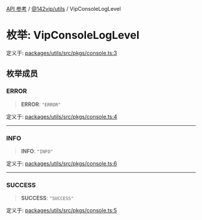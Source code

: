 [API 参考](../../../index.md) / [@142vip/utils](../index.md) / VipConsoleLogLevel

# 枚举: VipConsoleLogLevel

定义于: [packages/utils/src/pkgs/console.ts:3](https://github.com/142vip/core-x/blob/7cfc2fa6b24172631d6526590fc6ea4be89357c6/packages/utils/src/pkgs/console.ts#L3)

## 枚举成员

### ERROR

> **ERROR**: `"ERROR"`

定义于: [packages/utils/src/pkgs/console.ts:4](https://github.com/142vip/core-x/blob/7cfc2fa6b24172631d6526590fc6ea4be89357c6/packages/utils/src/pkgs/console.ts#L4)

***

### INFO

> **INFO**: `"INFO"`

定义于: [packages/utils/src/pkgs/console.ts:6](https://github.com/142vip/core-x/blob/7cfc2fa6b24172631d6526590fc6ea4be89357c6/packages/utils/src/pkgs/console.ts#L6)

***

### SUCCESS

> **SUCCESS**: `"SUCCESS"`

定义于: [packages/utils/src/pkgs/console.ts:5](https://github.com/142vip/core-x/blob/7cfc2fa6b24172631d6526590fc6ea4be89357c6/packages/utils/src/pkgs/console.ts#L5)
